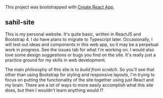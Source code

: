 This project was bootstrapped with [Create React App](https://github.com/facebook/create-react-app).

## sahil-site

This is my personal website. It's quite basic, written in ReactJS and Bootstrap 4. I do have plans to migrate to Typescript later. 
Occasionally, I will test out ideas and components in this web app, so it may be a perpetual work in progress. See the issues tab for what I'm working on.
I would also love some design suggestions or bugs you find on the site. It's really just a practice ground for my skills in web development.

The main philosophy of this site is to *build from scratch*. So you'll see that other than using Bootstrap for styling and responsive layouts, I'm trying to focus on putting the functionality of the site together using just React and my brain. There are a lot of ways to more easily accomplish what this site does, but then I wouldn't learn anything would I?
